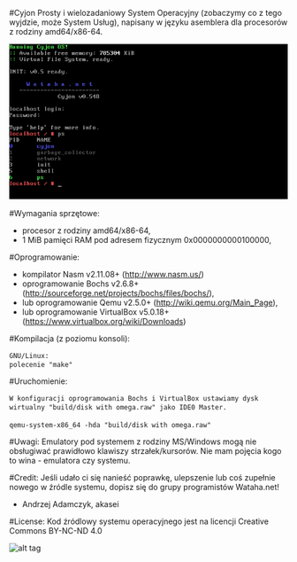 #Cyjon
Prosty i wielozadaniowy System Operacyjny (zobaczymy co z tego wyjdzie, może System Usług), napisany w języku asemblera dla procesorów z rodziny amd64/x86-64.

![screenshot](screenshot.png)

#Wymagania sprzętowe:
- procesor z rodziny amd64/x86-64,
- 1 MiB pamięci RAM pod adresem fizycznym 0x0000000000100000,

#Oprogramowanie:
- kompilator Nasm v2.11.08+ (http://www.nasm.us/)
- oprogramowanie Bochs v2.6.8+ (http://sourceforge.net/projects/bochs/files/bochs/),
- lub oprogramowanie Qemu v2.5.0+ (http://wiki.qemu.org/Main_Page),
- lub oprogramowanie VirtualBox v5.0.18+ (https://www.virtualbox.org/wiki/Downloads)

#Kompilacja (z poziomu konsoli):

    GNU/Linux:
    polecenie "make"

#Uruchomienie:

    W konfiguracji oprogramowania Bochs i VirtualBox ustawiamy dysk wirtualny "build/disk with omega.raw" jako IDE0 Master.

    qemu-system-x86_64 -hda "build/disk with omega.raw"

#Uwagi:
Emulatory pod systemem z rodziny MS/Windows mogą nie obsługiwać prawidłowo klawiszy strzałek/kursorów. Nie mam pojęcia kogo to wina - emulatora czy systemu.

#Credit:
Jeśli udało ci się nanieść poprawkę, ulepszenie lub coś zupełnie nowego w źródle systemu,
dopisz się do grupy programistów Wataha.net!

- Andrzej Adamczyk, akasei

#License:
Kod źródlowy systemu operacyjnego jest na licencji Creative Commons BY-NC-ND 4.0

![alt tag](http://mirrors.creativecommons.org/presskit/buttons/80x15/png/by-nc-nd.png)
